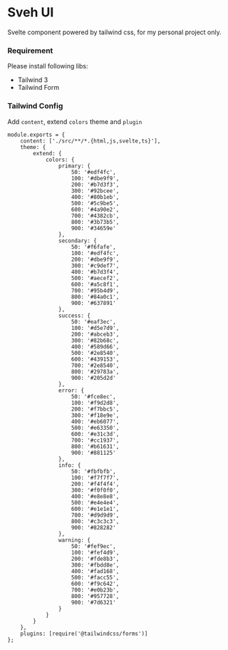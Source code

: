 # Sveh UI

Svelte component powered by tailwind css, for my personal project only.

### Requirement

Please install following libs:

- Tailwind 3
- Tailwind Form

### Tailwind Config

Add `content`, extend `colors` theme and `plugin`

    module.exports = {
    	content: ['./src/**/*.{html,js,svelte,ts}'],
    	theme: {
    		extend: {
    			colors: {
    				primary: {
    					50: '#edf4fc',
    					100: '#dbe9f9',
    					200: '#b7d3f3',
    					300: '#92bcee',
    					400: '#80b1eb',
    					500: '#5c9be5',
    					600: '#4a90e2',
    					700: '#4382cb',
    					800: '#3b73b5',
    					900: '#34659e'
    				},
    				secondary: {
    					50: '#f6fafe',
    					100: '#edf4fc',
    					200: '#dbe9f9',
    					300: '#c9def7',
    					400: '#b7d3f4',
    					500: '#aecef2',
    					600: '#a5c8f1',
    					700: '#95b4d9',
    					800: '#84a0c1',
    					900: '#637891'
    				},
    				success: {
    					50: '#eaf3ec',
    					100: '#d5e7d9',
    					200: '#abceb3',
    					300: '#82b68c',
    					400: '#589d66',
    					500: '#2e8540',
    					600: '#439153',
    					700: '#2e8540',
    					800: '#29783a',
    					900: '#205d2d'
    				},
    				error: {
    					50: '#fce8ec',
    					100: '#f9d2d8',
    					200: '#f7bbc5',
    					300: '#f18e9e',
    					400: '#eb6077',
    					500: '#e63350',
    					600: '#e31c3d',
    					700: '#cc1937',
    					800: '#b61631',
    					900: '#881125'
    				},
    				info: {
    					50: '#fbfbfb',
    					100: '#f7f7f7',
    					200: '#f4f4f4',
    					300: '#f0f0f0',
    					400: '#e8e8e8',
    					500: '#e4e4e4',
    					600: '#e1e1e1',
    					700: '#d9d9d9',
    					800: '#c3c3c3',
    					900: '#828282'
    				},
    				warning: {
    					50: '#fef9ec',
    					100: '#fef4d9',
    					200: '#fde8b3',
    					300: '#fbdd8e',
    					400: '#fad168',
    					500: '#facc55',
    					600: '#f9c642',
    					700: '#e0b23b',
    					800: '#957728',
    					900: '#7d6321'
    				}
    			}
    		}
    	},
    	plugins: [require('@tailwindcss/forms')]
    };
